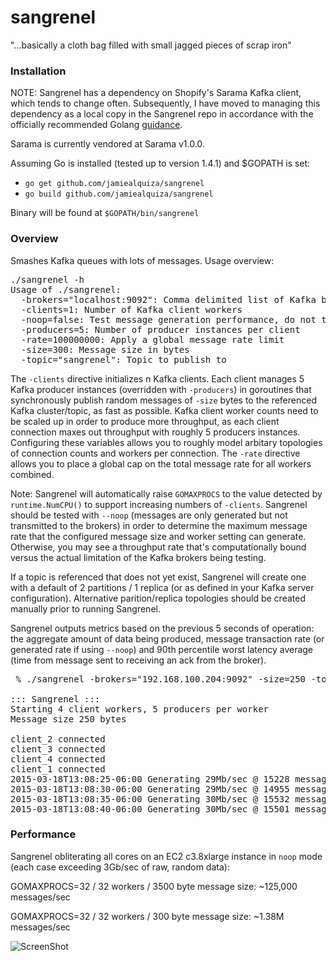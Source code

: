 sangrenel
=========

"...basically a cloth bag filled with small jagged pieces of scrap iron"

### Installation
NOTE: Sangrenel has a dependency on Shopify's Sarama Kafka client, which tends to change often. Subsequently, I have moved to managing this dependency as a local copy in the Sangrenel repo in accordance with the officially recommended Golang [guidance](http://golang.org/doc/faq#get_version).

Sarama is currently vendored at Sarama v1.0.0.

Assuming Go is installed (tested up to version 1.4.1) and $GOPATH is set:

- `go get github.com/jamiealquiza/sangrenel`
- `go build github.com/jamiealquiza/sangrenel`

Binary will be found at `$GOPATH/bin/sangrenel`

### Overview

Smashes Kafka queues with lots of messages. Usage overview:

<pre>
./sangrenel -h
Usage of ./sangrenel:
  -brokers="localhost:9092": Comma delimited list of Kafka brokers
  -clients=1: Number of Kafka client workers
  -noop=false: Test message generation performance, do not transmit messages
  -producers=5: Number of producer instances per client
  -rate=100000000: Apply a global message rate limit
  -size=300: Message size in bytes
  -topic="sangrenel": Topic to publish to
</pre>

The <code>-clients</code> directive initializes n Kafka clients. Each client manages 5 Kafka producer instances (overridden with <code>-producers</code>) in goroutines that synchronously publish random messages of <code>-size</code> bytes to the referenced Kafka cluster/topic, as fast as possible. Kafka client worker counts need to be scaled up in order to produce more throughput, as each client connection maxes out throughput with roughly 5 producers instances. Configuring these variables allows you to roughly model arbitary topologies of connection counts and workers per connection. The <code>-rate</code> directive allows you to place a global cap on the total message rate for all workers combined.

Note: Sangrenel will automatically raise <code>GOMAXPROCS</code> to the value detected by <code>runtime.NumCPU()</code> to support increasing numbers of <code>-clients</code>. Sangrenel should be tested with <code>--noop</code> (messages are only generated but not transmitted to the brokers) in order to determine the maximum message rate that the configured message size and worker setting can generate. Otherwise, you may see a throughput rate that's computationally bound versus the actual limitation of the Kafka brokers being testing.

If a topic is referenced that does not yet exist, Sangrenel will create one with a default of 2 partitions / 1 replica (or as defined in your Kafka server configuration). Alternative parition/replica topologies should be created manually prior to running Sangrenel.

Sangrenel outputs metrics based on the previous 5 seconds of operation: the aggregate amount of data being produced, message transaction rate (or generated rate if using <code>--noop</code>) and 90th percentile worst latency average (time from message sent to receiving an ack from the broker). 

<pre>
 % ./sangrenel -brokers="192.168.100.204:9092" -size=250 -topic=load -clients=4

::: Sangrenel :::
Starting 4 client workers, 5 producers per worker
Message size 250 bytes

client_2 connected
client_3 connected
client_4 connected
client_1 connected
2015-03-18T13:08:25-06:00 Generating 29Mb/sec @ 15228 messages/sec | topic: load | 2.11ms 90%ile latency
2015-03-18T13:08:30-06:00 Generating 29Mb/sec @ 14955 messages/sec | topic: load | 2.32ms 90%ile latency
2015-03-18T13:08:35-06:00 Generating 30Mb/sec @ 15532 messages/sec | topic: load | 2.05ms 90%ile latency
2015-03-18T13:08:40-06:00 Generating 30Mb/sec @ 15501 messages/sec | topic: load | 2.10ms 90%ile latency
</pre>

### Performance

Sangrenel obliterating all cores on an EC2 c3.8xlarge instance in <code>noop</code> mode (each case exceeding 3Gb/sec of raw, random data):

GOMAXPROCS=32 / 32 workers / 3500 byte message size: ~125,000 messages/sec

GOMAXPROCS=32 / 32 workers / 300 byte message size: ~1.38M messages/sec

![ScreenShot](http://us-east.manta.joyent.com/jalquiza/public/github/sangrenel.png)
